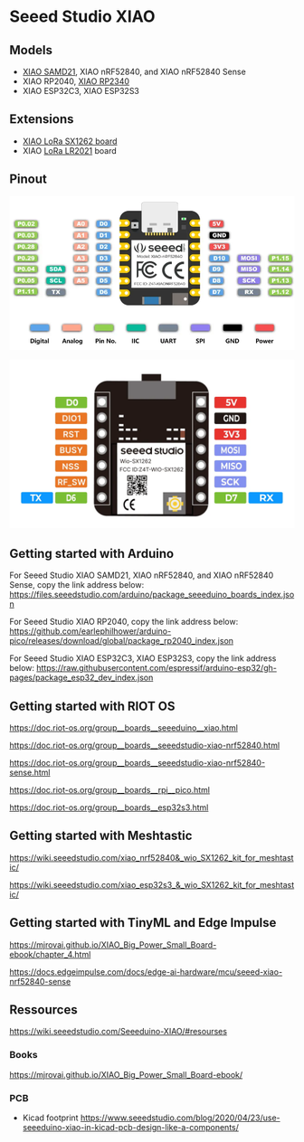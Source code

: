 # Seeed Studio XIAO

## Models

* [XIAO SAMD21](https://wiki.seeedstudio.com/Seeeduino-XIAO/), XIAO nRF52840, and XIAO nRF52840 Sense
* XIAO RP2040, [XIAO RP2340](https://wiki.seeedstudio.com/getting-started-xiao-rp2350/)
* XIAO ESP32C3, XIAO ESP32S3

## Extensions

* [XIAO LoRa SX1262 board](https://wiki.seeedstudio.com/wio_sx1262/)
* XIAO [LoRa LR2021](https://www.semtech.fr/products/wireless-rf/lora-plus/lr2021) board


## Pinout

![](images/imageXIAO_nRF52840-2.webp)

![](images/image_Wio-SX1262_-1.webp)

## Getting started with Arduino

For Seeed Studio XIAO SAMD21, XIAO nRF52840, and XIAO nRF52840 Sense, copy the link address below: https://files.seeedstudio.com/arduino/package_seeeduino_boards_index.json

For Seeed Studio XIAO RP2040, copy the link address below: https://github.com/earlephilhower/arduino-pico/releases/download/global/package_rp2040_index.json

For Seeed Studio XIAO ESP32C3, XIAO ESP32S3, copy the link address below: https://raw.githubusercontent.com/espressif/arduino-esp32/gh-pages/package_esp32_dev_index.json


## Getting started with RIOT OS

https://doc.riot-os.org/group__boards__seeeduino__xiao.html

https://doc.riot-os.org/group__boards__seeedstudio-xiao-nrf52840.html

https://doc.riot-os.org/group__boards__seeedstudio-xiao-nrf52840-sense.html

https://doc.riot-os.org/group__boards__rpi__pico.html

https://doc.riot-os.org/group__boards__esp32s3.html


## Getting started with Meshtastic

https://wiki.seeedstudio.com/xiao_nrf52840&_wio_SX1262_kit_for_meshtastic/

https://wiki.seeedstudio.com/xiao_esp32s3_&_wio_SX1262_kit_for_meshtastic/


## Getting started with TinyML and Edge Impulse

https://mjrovai.github.io/XIAO_Big_Power_Small_Board-ebook/chapter_4.html

https://docs.edgeimpulse.com/docs/edge-ai-hardware/mcu/seeed-xiao-nrf52840-sense


## Ressources

https://wiki.seeedstudio.com/Seeeduino-XIAO/#resourses

### Books

https://mjrovai.github.io/XIAO_Big_Power_Small_Board-ebook/

### PCB

* Kicad footprint https://www.seeedstudio.com/blog/2020/04/23/use-seeeduino-xiao-in-kicad-pcb-design-like-a-components/


